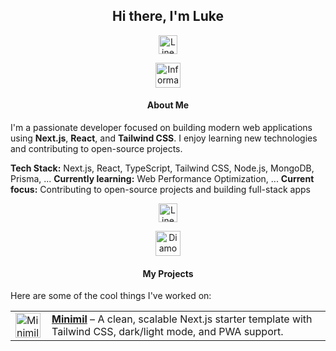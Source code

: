 <h2 align="center">Hi there, I'm Luke</h2>
<p align="center">
  <picture>
    <source media="(prefers-color-scheme: dark)" srcset="https://res.cloudinary.com/ddkhkc3uu/image/upload/v1744549191/github-repo-icons/squiggly-line-light.svg">
    <img alt="Line Icon" src="https://res.cloudinary.com/ddkhkc3uu/image/upload/v1744549190/github-repo-icons/squiggly-line-dark.svg" width="30">
  </picture>
</p>

<div align="center">
  <picture>
    <source media="(prefers-color-scheme: dark)" srcset="https://res.cloudinary.com/ddkhkc3uu/image/upload/v1744554573/github-repo-icons/information-light.svg">
    <img alt="Information Icon" src="https://res.cloudinary.com/ddkhkc3uu/image/upload/v1744554573/github-repo-icons/information-dark.svg" width="40">
  </picture>

  <h4>About Me</h4>
</div>

I'm a passionate developer focused on building modern web applications using **Next.js**, **React**, and **Tailwind CSS**. I enjoy learning new technologies and contributing to open-source projects.

**Tech Stack:** Next.js, React, TypeScript, Tailwind CSS, Node.js, MongoDB, Prisma, ...
**Currently learning:** Web Performance Optimization, ...
**Current focus:** Contributing to open-source projects and building full-stack apps

<p align="center">
  <picture>
    <source media="(prefers-color-scheme: dark)" srcset="https://res.cloudinary.com/ddkhkc3uu/image/upload/v1744549191/github-repo-icons/squiggly-line-light.svg">
    <img alt="Line Icon" src="https://res.cloudinary.com/ddkhkc3uu/image/upload/v1744549190/github-repo-icons/squiggly-line-dark.svg" width="30">
  </picture>
</p>

<div align="center">
  <picture>
    <source media="(prefers-color-scheme: dark)" srcset="https://res.cloudinary.com/ddkhkc3uu/image/upload/v1744554931/github-repo-icons/diamond-light.svg">
    <img alt="Diamond Icon" src="https://res.cloudinary.com/ddkhkc3uu/image/upload/v1744554931/github-repo-icons/diamond-dark.svg" width="40">
  </picture>

  <h4>My Projects</h4>
</div>

Here are some of the cool things I've worked on:

<table>
  <tr>
    <td style="vertical-align: middle;">
      <picture>
        <source media="(prefers-color-scheme: dark)" srcset="https://res.cloudinary.com/ddkhkc3uu/image/upload/v1744555802/project-icons/minimil-logo-dark.svg">
        <img alt="Minimil Icon" src="https://res.cloudinary.com/ddkhkc3uu/image/upload/v1744555803/project-icons/minimil-logo-light.svg" width="40">
      </picture>
    </td>
    <td style="padding-left: 10px;">
      <a href="https://github.com/tanlucvn/minimil"><strong>Minimil</strong></a> – A clean, scalable Next.js starter template with Tailwind CSS, dark/light mode, and PWA support.
    </td>
  </tr>
</table>

